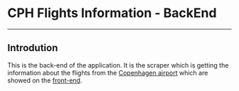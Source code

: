 # CPH Flights Information - BackEnd
---
## Introdution
This is the back-end of the application. It is the scraper which is getting the information about the flights from the [Copenhagen airport](https://www.cph.dk/en/) which are showed on the [front-end](https://github.com/Jakub41/Flights-Scraper-CPH-Kastrup/tree/master/Angular2-FrontEnd).
